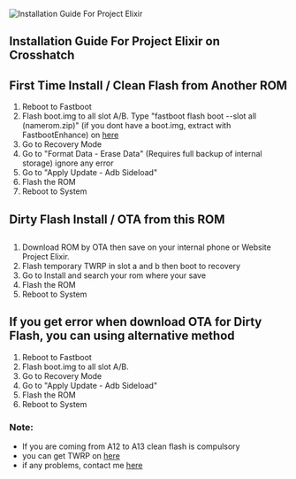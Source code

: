 ![Installation Guide For Project Elixir](https://i.imgur.com/3UmK6nS.png "Installation")

## Installation Guide For Project Elixir on Crosshatch

## First Time Install / Clean Flash from Another ROM
1. Reboot to Fastboot
2. Flash boot.img to all slot A/B. Type "fastboot flash boot --slot all (namerom.zip)" (if you dont have a boot.img, extract with FastbootEnhance) on [here](https://github.com/libxzr/FastbootEnhance/releases)
3. Go to Recovery Mode
4. Go to "Format Data - Erase Data" (Requires full backup of internal storage) ignore any error
5. Go to "Apply Update - Adb Sideload"
6. Flash the ROM
7. Reboot to System

## Dirty Flash Install / OTA from this ROM
## 
1. Download ROM by OTA then save on your internal phone or Website Project Elixir.
2. Flash temporary TWRP in slot a and b then boot to recovery
3. Go to Install and search your rom where your save
4. Flash the ROM
5. Reboot to System

## If you get error when download OTA for Dirty Flash, you can using alternative method
1. Reboot to Fastboot
2. Flash boot.img to all slot A/B.
3. Go to Recovery Mode
4. Go to "Apply Update - Adb Sideload"
5. Flash the ROM
6. Reboot to System

### Note: 
- If you are coming from A12 to A13 clean flash is compulsory
- you can get TWRP on [here](https://dl.twrp.me/crosshatch/twrp-3.7.0_12-0-crosshatch.img.html)
- if any problems, contact me [here](https://t.me/jrjmt)
